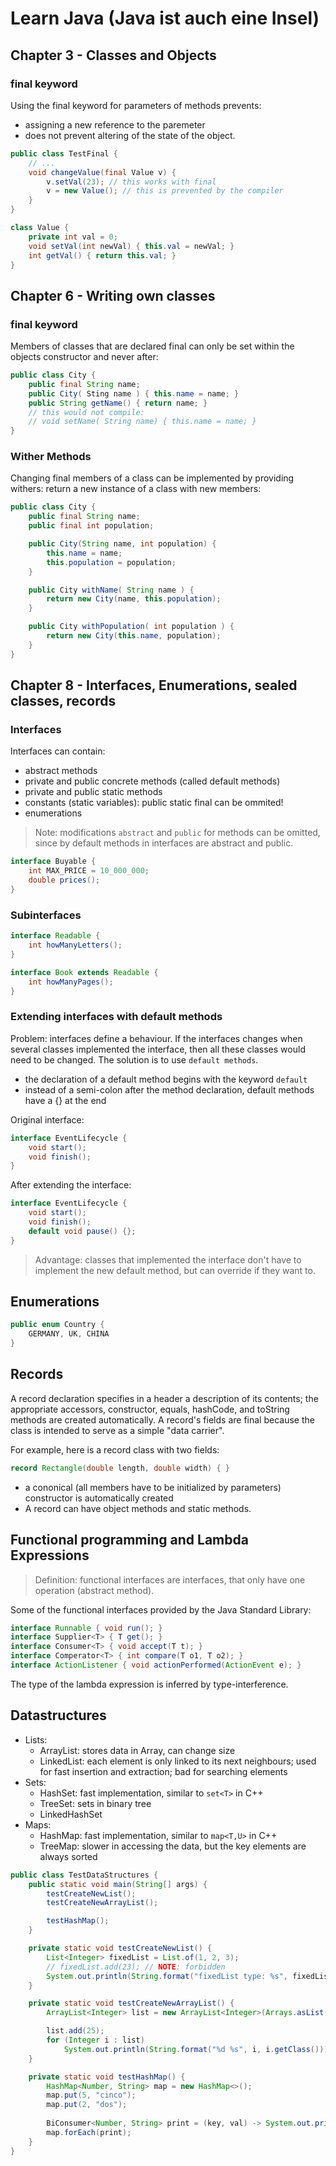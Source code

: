 # Learn Java (Java ist auch eine Insel)

## Chapter 3 - Classes and Objects

### final keyword

Using the final keyword for parameters of methods prevents:
- assigning a new reference to the paremeter
- does not prevent altering of the state of the object. 

```java
public class TestFinal {
    // ...
    void changeValue(final Value v) {
        v.setVal(23); // this works with final
        v = new Value(); // this is prevented by the compiler
    }
}

class Value {
    private int val = 0;
    void setVal(int newVal) { this.val = newVal; }
    int getVal() { return this.val; }
}
```

## Chapter 6 - Writing own classes

### final keyword

Members of classes that are declared final can only be set within the objects constructor and never after:

```java
public class City {
    public final String name;
    public City( Sting name ) { this.name = name; }
    public String getName() { return name; }
    // this would not compile:
    // void setName( String name) { this.name = name; }
}
```

### Wither Methods

Changing final members of a class can be implemented by providing withers: return a new instance of a class with new members:

```java
public class City {
    public final String name;
    public final int population;

    public City(String name, int population) {
        this.name = name;
        this.population = population;
    }

    public City withName( String name ) {
        return new City(name, this.population);
    }

    public City withPopulation( int population ) {
        return new City(this.name, population);
    }
}
```
## Chapter 8 - Interfaces, Enumerations, sealed classes, records

### Interfaces

Interfaces can contain:
- abstract methods
- private and public concrete methods (called default methods)
- private and public static methods
- constants (static variables): public static final can be ommited!
- enumerations

> Note: modifications `abstract` and `public` for methods can be omitted, since by default methods in interfaces are abstract and public.

```java
interface Buyable {
    int MAX_PRICE = 10_000_000;
    double prices();
}
```

### Subinterfaces

```java
interface Readable {
    int howManyLetters();
}

interface Book extends Readable {
    int howManyPages();
}
```

### Extending interfaces with default methods

Problem: interfaces define a behaviour. If the interfaces changes when several classes implemented the interface, then all these classes would need to be changed. The solution is to use `default methods`.

- the declaration of a default method begins with the keyword `default`
- instead of a semi-colon after the method declaration, default methods have a {} at the end

Original interface:
```java
interface EventLifecycle {
    void start();
    void finish();
}
```
After extending the interface:
```java
interface EventLifecycle {
    void start();
    void finish();
    default void pause() {};
}
```
> Advantage: classes that implemented the interface don't have to implement the new default method, but can override if they want to.

## Enumerations

```java
public enum Country {
    GERMANY, UK, CHINA
}
```

## Records

A record declaration specifies in a header a description of its contents; the appropriate accessors, constructor, equals, hashCode, and toString methods are created automatically. A record's fields are final because the class is intended to serve as a simple "data carrier".

For example, here is a record class with two fields:

```java
record Rectangle(double length, double width) { }
```
- a cononical (all members have to be initialized by parameters) constructor is automatically created
- A record can have object methods and static methods.

## Functional programming and Lambda Expressions

> Definition: functional interfaces are interfaces, that only have one operation (abstract method).

Some of the functional interfaces provided by the Java Standard Library:
```java
interface Runnable { void run(); }
interface Supplier<T> { T get(); }
interface Consumer<T> { void accept(T t); }
interface Comperator<T> { int compare(T o1, T o2); }
interface ActionListener { void actionPerformed(ActionEvent e); }
```

The type of the lambda expression is inferred by type-interference.

## Datastructures

- Lists:
    - ArrayList: stores data in Array, can change size
    - LinkedList: each element is only linked to its next neighbours; used for fast insertion and extraction; bad for searching elements
- Sets:
    - HashSet: fast implementation, similar to `set<T>` in C++
    - TreeSet: sets in binary tree
    - LinkedHashSet
- Maps:
    - HashMap: fast implementation, similar to `map<T,U>` in C++
    - TreeMap: slower in accessing the data, but the key elements are always sorted

```java
public class TestDataStructures {
    public static void main(String[] args) {
        testCreateNewList();
        testCreateNewArrayList();

        testHashMap();
    }

    private static void testCreateNewList() {
        List<Integer> fixedList = List.of(1, 2, 3);
        // fixedList.add(23); // NOTE: forbidden
        System.out.println(String.format("fixedList type: %s", fixedList.getClass().getName()));
    }

    private static void testCreateNewArrayList() {
        ArrayList<Integer> list = new ArrayList<Integer>(Arrays.asList(1, 2, 3));

        list.add(25);
        for (Integer i : list)
            System.out.println(String.format("%d %s", i, i.getClass()));
    }

    private static void testHashMap() {
        HashMap<Number, String> map = new HashMap<>();
        map.put(5, "cinco");
        map.put(2, "dos");
        
        BiConsumer<Number, String> print = (key, val) -> System.out.println(String.format("%d %s", key, val));
        map.forEach(print);
    }
}
```